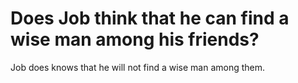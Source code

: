# Does Job think that he can find a wise man among his friends?

Job does knows that he will not find a wise man among them.
